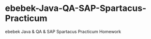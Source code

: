 # ebebek-Java-QA-SAP-Spartacus-Practicum
ebebek Java &amp; QA &amp; SAP Spartacus Practicum Homework
